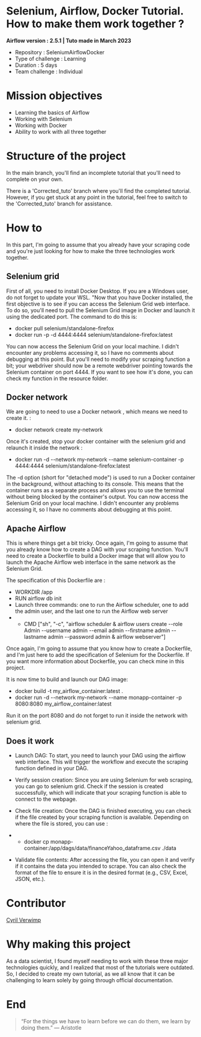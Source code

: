 # Selenium, Airflow, Docker Tutorial. How to make them work together ?

__Airflow version : 2.5.1 | Tuto made in March 2023__

* Repository : SeleniumAirflowDocker
* Type of challenge : Learning
* Duration : 5 days
* Team challenge : Individual

# Mission objectives

* Learning the basics of Airflow
* Working with Selenium
* Working with Docker
* Ability to work with all three together

# Structure of the project

In the main branch, you'll find an incomplete tutorial that you'll need to complete on your own.

There is a 'Corrected_tuto' branch where you'll find the completed tutorial. However, if you get stuck at any point in the tutorial, feel free to switch to the 'Corrected_tuto' branch for assistance.

# How to 

In this part, I'm going to assume that you already have your scraping code and you're just looking for how to make the three technologies work together.

## __Selenium grid__

First of all, you need to install Docker Desktop. If you are a Windows user, do not forget to update your WSL.
"Now that you have Docker installed, the first objective is to see if you can access the Selenium Grid web interface. To do so, you'll need to pull the Selenium Grid image in Docker and launch it using the dedicated port. The command to do this is:
* docker pull selenium/standalone-firefox     
* docker run -p -d 4444:4444 selenium/standalone-firefox:latest  

You can now access the Selenium Grid on your local machine. I didn't encounter any problems accessing it, so I have no comments about debugging at this point. But you'll need to modify your scraping function a bit; your webdriver should now be a remote webdriver pointing towards the Selenium container on port 4444. If you want to see how it's done, you can check my function in the resource folder.

## __Docker network__

We are going to need to use a Docker network , which means we need to create it. :
* docker network create my-network 

Once it's created, stop your docker container with the selenium grid and relaunch it inside the network : 
* docker run -d --network my-network --name selenium-container -p 4444:4444 selenium/standalone-firefox:latest

The -d option (short for "detached mode") is used to run a Docker container in the background, without attaching to its console. This means that the container runs as a separate process and allows you to use the terminal without being blocked by the container's output.
You can now access the Selenium Grid on your local machine. I didn't encounter any problems accessing it, so I have no comments about debugging at this point.

## __Apache Airflow__

This is where things get a bit tricky. Once again, I'm going to assume that you already know how to create a DAG with your scraping function.
You'll need to create a Dockerfile to build a Docker image that will allow you to launch the Apache Airflow web interface in the same network as the Selenium Grid.

The specification of this Dockerfile are : 
* WORKDIR /app
* RUN airflow db init
* Launch three commands: one to run the Airflow scheduler, one to add the admin user, and the last one to run the Airflow web server
* * CMD ["sh", "-c", "airflow scheduler & airflow users  create --role Admin --username admin --email admin --firstname admin --lastname admin --password admin & airflow webserver"]

Once again, I'm going to assume that you know how to create a Dockerfile, and I'm just here to add the specification of Selenium for the Dockerfile. If you want more information about Dockerfile, you can check mine in this project.

It is now time to build and launch our DAG image:
* docker build -t my_airflow_container:latest .   
* docker run -d --network my-network --name monapp-container -p 8080:8080 my_airflow_container:latest

Run it on the port 8080 and do not forget to run it inside the network with selenium grid.

## __Does it work__

* Launch DAG: To start, you need to launch your DAG using the airflow web interface. This will trigger the workflow and execute the scraping function defined in your DAG.

* Verify session creation: Since you are using Selenium for web scraping, you can go to selenium grid. Check if the session is created successfully, which will indicate that your scraping function is able to connect to the webpage.

* Check file creation: Once the DAG is finished executing, you can check if the file created by your scraping function is available. Depending on where the file is stored, you can use : 
* *  docker cp monapp-container:/app/dags/data/financeYahoo_dataframe.csv ./data 

* Validate file contents: After accessing the file, you can open it and verify if it contains the data you intended to scrape. You can also check the format of the file to ensure it is in the desired format (e.g., CSV, Excel, JSON, etc.).

# Contributor 

[Cyril Verwimp](https://www.linkedin.com/in/cyril-verwimp-8a0457208/)

# Why making this project
As a data scientist, I found myself needing to work with these three major technologies quickly, and I realized that most of the tutorials were outdated. So, I decided to create my own tutorial, as we all know that it can be challenging to learn solely by going through official documentation.
# End
>“For the things we have to learn before we can do them, we learn by doing them.”
― Aristotle